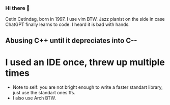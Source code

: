 ### Hi there 👋
Cetin Cetindag, born in 1997. I use vim BTW. Jazz pianist on the side in case ChatGPT finally learns to code. I heard it is bad with hands.

## Abusing C++ until it depreciates into C--
# I used an IDE once, threw up multiple times

- Note to self: you are not bright enough to write a faster standart library, just use the standart ones ffs. 
- I also use Arch BTW. 
